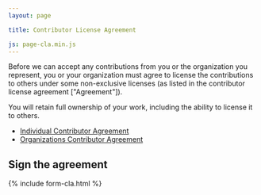 ```yaml
---
layout: page

title: Contributor License Agreement

js: page-cla.min.js
---
```


Before we can accept any contributions from you or the organization you represent, you or your organization must agree to license the contributions to others under some non-exclusive licenses (as listed in the contributor license agreement ["Agreement"]).

You will retain full ownership of your work, including the ability to license it to others.

- [Individual Contributor Agreement](/cla/individual/)
- [Organizations Contributor Agreement](/cla/entity/)


## Sign the agreement

{% include form-cla.html %}
